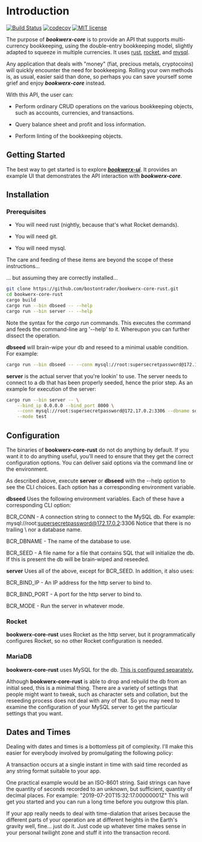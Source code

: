 # Introduction

[![Build Status](https://travis-ci.org/bostontrader/bookwerx-core-rust.png?branch=master)](https://travis-ci.org/bostontrader/bookwerx-core-rust)
[![codecov](https://codecov.io/gh/bostontrader/bookwerx-core-rust/branch/master/graph/badge.svg)](https://codecov.io/gh/bostontrader/bookwerx-core-rust)
[![MIT license](http://img.shields.io/badge/license-MIT-brightgreen.svg)](http://opensource.org/licenses/MIT)

The purpose of ***bookwerx-core*** is to provide an API that supports multi-currency
 bookkeeping, using the double-entry bookkeeping model, slightly adapted to squeeze 
 in multiple currencies.  It uses [rust](https://www.rust-lang.org), [rocket](https://rocket.rs), and [mysql](https://www.mysql.com).

Any application that deals with "money" (fiat, precious metals, cryptocoins) will
quickly encounter the need for bookkeeping.  Rolling your own methods is, as usual,
 easier said than done, so perhaps you can save yourself some grief and enjoy ***bookwerx-core*** instead.

With this API, the user can:

* Perform ordinary CRUD operations on the various bookkeeping objects,
such as accounts, currencies, and transactions.

* Query balance sheet and profit and loss information.

* Perform linting of the bookkeeping objects.


## Getting Started

The best way to get started is to explore [***bookwerx-ui***](https://github.com/bostontrader/bookwerx-ui-elm).  It provides an example UI that demonstrates the API interaction with ***bookwerx-core***.


## Installation

### Prerequisites

* You will need rust (nightly, because that's what Rocket demands).

* You will need git.

* You will need mysql.

The care and feeding of these items are beyond the scope of these instructions...

... but assuming they are correctly installed...

```bash
git clone https://github.com/bostontrader/bookwerx-core-rust.git
cd bookwerx-core-rust
cargo build
cargo run --bin dbseed -- --help
cargo run --bin server -- --help
```
Note the syntax for the *cargo run* commands.  This executes the command and feeds the command-line arg '--help' to it.  Whereupon you can further dissect the operation.

**dbseed** will brain-wipe your db and reseed to a minimal usable condition.  For example:
```bash
cargo run --bin dbseed -- --conn mysql://root:supersecretpassword@172.17.0.2:3306 --dbname somedbname --seed dbseed.sql
```

**server** is the actual server that you're lookin' to use.  The server needs to connect to a db that has been properly seeded, hence the prior step.  As an example for execution of the server:
```bash
cargo run --bin server -- \
    --bind_ip 0.0.0.0 --bind_port 8000 \
    --conn mysql://root:supersecretpassword@172.17.0.2:3306 --dbname somedbname \
    --mode test
```


## Configuration

The binaries of **bookwerx-core-rust** do not do anything by default.  If you want it to do anything useful, you'll need to ensure that they get the correct configuration options.  You can deliver said options via the command line or the environment.

As described above, execute **server** or **dbseed** with the --help option to see the CLI choices.  Each option has a corresponding environment variable.

**dbseed** Uses the following environment variables.  Each of these have a corresponding CLI option:

BCR_CONN - A connection string to connect to the MySQL db.  For example: mysql://root:supersecretpassword@172.17.0.2:3306
Notice that there is no trailing \ nor a database name.

BCR_DBNAME - The name of the database to use.

BCR_SEED - A file name for a file that contains SQL that will initialize the db.  If this is present the db will be brain-wiped and reseeded.

**server** Uses all of the above, except for BCR_SEED.  In addition, it also uses:

BCR_BIND_IP - An IP address for the http server to bind to.

BCR_BIND_PORT - A port for the http server to bind to.

BCR_MODE - Run the server in whatever mode.


### Rocket

**bookwerx-core-rust** uses Rocket as the http server, but it programmatically configures Rocket, so no other Rocket configuration is needed.

### MariaDB

**bookwerx-core-rust** uses MySQL for the db.  [This is configured separately.](https://dev.mysql.com)

Although **bookwerx-core-rust** is able to drop and rebuild the db from an initial seed, this is a minimal thing.  There are a variety of  settings that people might want to tweak, such as character sets and collation, but the reseeding process does not deal with any of that.  So you may need to examine the configuration of your MySQL server to get the particular settings that you want.

## Dates and Times

Dealing with dates and times is a bottomless pit of complexity.  I'll make this easier for everybody involved by promulgating the following policy:

A transaction occurs at a single instant in time with said time recorded as any string format suitable to your app.

One practical example would be an ISO-8601 string.  Said strings can have the quantity of seconds recorded to an unknown, but sufficient, quantity of decimal places.  For example: "2019-07-20T15:32:17.00000001Z"  This will get you started and you can run a long time before you outgrow this plan.

If your app really needs to deal with time-dialation that arises because the different parts of your operation are at different heights in the Earth's gravity well, fine... just do it.  Just code up whatever time makes sense in your personal twilight zone and stuff it into the transaction record.